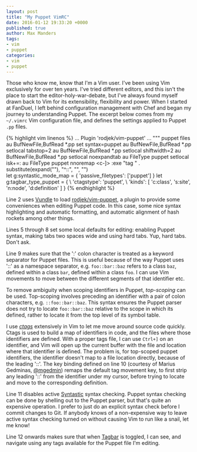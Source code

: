 ```yaml
---
layout: post
title: "My Puppet VimRC"
date: 2016-01-12 19:33:20 +0000
published: true
author: Max Manders
tags:
- vim
- puppet
categories:
- vim
- puppet
---
```

Those who know me, know that I'm a Vim user.  I've been using Vim exclusively for over ten years.  I've tried different editors, and this isn't the
place to start the editor-holy-war-debate, but I've always found myself drawn back to Vim for its extensibility, flexibility and power.  When I
started at FanDuel, I left behind configuration management with Chef and began my journey to understanding Puppet.  The excerpt below comes from my
`~/.vimrc` Vim configuration file, and defines the settings applied to Puppet `.pp` files.

{% highlight vim linenos %}
...
Plugin 'rodjek/vim-puppet'
...
""" puppet files
au BufNewFile,BufRead *.pp set syntax=puppet
au BufNewFile,BufRead *.pp setlocal tabstop=2
au BufNewFile,BufRead *.pp setlocal shiftwidth=2
au BufNewFile,BufRead *.pp setlocal noexpandtab
au FileType puppet setlocal isk+=:
au FileType puppet nnoremap <c-]> :exe "tag " . substitute(expand("<cword>"), "^::", "", "")<CR>  
let g:syntastic_mode_map = { 'passive_filetypes': ['puppet']  }
let g:tagbar_type_puppet = {
    \ 'ctagstype': 'puppet',
    \ 'kinds': [
        \'c:class',
        \'s:site',
        \'n:node',
        \'d:definition'
      \]
    \}
{% endhighlight %}

Line 2 uses [Vundle](https://github.com/VundleVim/Vundle.vim) to load [rodjek/vim-puppet](https://github.com/rodjek/vim-puppet), a plugin to
provide some conveniences when editing Puppet code.  In this case, some nice syntax highlighting and automatic formatting, and automatic alignment 
of hash rockets among other things.

Lines 5 through 8 set some local defaults for editing: enabling Puppet syntax, making tabs two spaces wide and using hard tabs.  Yup, hard tabs.
Don't ask.

Line 9 makes sure that the ':' colon character is treated as a keyword separator for Puppet files.  This is useful because of the way Puppet uses
'::' as a namespace separator, e.g. `foo::bar::baz` refers to a class `baz`, defined within a class `bar`, defined within a class `foo`.  I can use
Vim movements to move between the different segments of that identifier etc.

To remove ambiguity when scoping identifiers in Puppet, *top-scoping* can be used.  Top-scoping involves preceding an identifier with a pair of
colon characters, e.g. `::foo::bar::baz`.  This syntax ensures the Puppet parser does not try to locate `foo::bar::baz` relative to the scope in
which its defined, rather to locate it from the top level of its symbol table.

I use *[ctags](https://en.wikipedia.org/wiki/Ctags)* extensively in Vim to let me move around source code quickly.  Ctags is used to build a map
of identifiers in code, and the files where those identifiers are defined.  With a proper tags file, I can use `Ctrl+]` on an identifier, and Vim
will open up the current buffer with the file and location where that identifier is defined.  The problem is, for top-scoped puppet identifiers,
the identifier doesn't map to a file location directly, because of the leading '::'.  The key binding defined on
line 10 (courtesy of Marius Gedminas, [@mgedmin](https://twitter.com/mgedmin)) remaps the default tag movement key, to first strip any leading
'::' from the identifier under my cursor, before trying to locate and move to the corresponding definition.

Line 11 disables active [Syntastic](https://github.com/scrooloose/syntastic) syntax checking.  Puppet syntax checking can be done by shelling
out to the Puppet parser, but that's quite an expensive operation.  I prefer to just do an explicit syntax check before I commit changes to Git.
If anybody knows of a non-expensive way to leave active syntax checking turned on without causing Vim to run like a snail, let me know!

Line 12 onwards makes sure that when [Tagbar](https://majutsushi.github.io/tagbar/) is toggled, I can see, and navigate using any tags available for
the Puppet file I'm editing.
